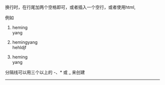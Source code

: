 换行时，在行尾加两个空格即可，或者插入一个空行，或者使用html,<br>

例如
1. heming  
yang

2. hemingyang\
hehldjf

3. heming<br>yang

分隔线可以用三个以上的 -、* 或 _ 来创建
***
